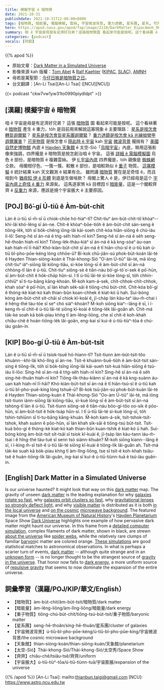 ```yaml
---
title: 模擬宇宙 ê 暗物質
date: 2021-10-31
publishdate: 2021-10-31T12:00:00+0800
tags: [暗物質, 暗能量, 電腦模擬, 雲絲, 宇宙微波背景, 重力透鏡, 星系團, 星系, 可見物質, 重子物質, 重子, 天象館, 宇宙脹大]
hero: https://apod.nasa.gov/apod/fap/image/2110/DarkMatter_KipacAmnh_960.jpg
summary: 咱 ê 宇宙是毋是有足濟好兄弟？這張暗物質圖 看起來可能是按呢。這个看袂著 ê 暗物質 產生 ê 重力，to̍h 是目前用來解說這寡現象 ê 主要理路。
categories: [podcast]
vocals: [阿錕]
---
```


{{% apod %}}

- 原始文章：[Dark Matter in a Simulated Universe](https://apod.nasa.gov/apod/ap211031.html)
- 影像來源 kah 版權：[Tom Abel](https://kipac.stanford.edu/people/tom-abel) & [Ralf Kaehler](https://www.slac.stanford.edu/~kaehler/) ([KIPAC](https://kipac.stanford.edu/), [SLAC](https://www6.slac.stanford.edu/)), [AMNH](https://www.amnh.org/)
- 毋若是萬聖節：[今仔日嘛是暗物質之日](https://www.darkmatterday.com/)。
- 台文翻譯：[An-Li Tsai][An-Li Tsai] ([NCU][NCU])

{{< podcast "ckw7vw1yw31to0990piydldpt" >}}

## [漢羅] 模擬宇宙 ê 暗物質
咱 ê 宇宙是毋是有足濟好兄弟？
這張 [暗物質][dark matter 1] 圖 看起來可能是按呢。
這个看袂著 ê [暗物質][dark matter 2] 產生 ê 重力，to̍h 是目前用來解說這寡現象 ê 主要理路：
[星系是按怎會轉踅遐爾緊][galaxies rotate so fast]？
[星系是按怎會踅星系團遐爾緊][galaxies orbit clusters so fast]？
[重力透鏡是按怎會 kā 光線拗彎甲遐爾厲害][gravitational lenses so strongly deflect light]？
[可見物質][visible matter] 是按怎會 tī [現此時 ê 宇宙][in the local universe] kah [宇宙][on the cosmic] [微波背景][microwave background] 攏揣有？
[美國自然史博物館][American Museum of Natural History] 內底 ê [Hayden 天象館][Hayden Planetarium] ê 太空-Sió「[烏暗宇宙][Dark Universe]」內底，嘛用這張影像來強調，四界攏是 ê 暗物質是按怎創治咱 ê 宇宙。
這張 [詳細 ê 電腦模擬圖][detailed computer simulation] 烏色 ê 部份，是暗物質 ê 複雜雲絲。
伊 [tī 宇宙內底][about the universe] 四界攏是，to̍h 親像是 [蜘蛛網][spider webs] 仝款。
毋閣柑仔色、一簇一簇、較散 ê 部份，是咱較熟似 ê [重子][baryon] 物質。
[這寡模擬][These simulations] ê 統計結果 kah 天文觀測 ê 結果有合。
雖罔講 [暗物質][dark matter 3] 實在是足奇怪 ê，而且咱到今 [猶毋知 伊 ê 形體][unknown form] 到底是生做啥款？
毋閣上驚人 ê 是，伊已經毋是這个 [宇宙內底上奇怪 ê 重力][gravity in the universe] 來源矣。
這馬逐家煞 kā 目標囥 tī [暗能量][dark energy]，這是一个閣較齊齊 ê [反重力][repulsive gravity] 來源，應該是規个宇宙脹大 ê 主要原因。

## [POJ] Bô͘-gí Ú-tiū ê Àm-bu̍t-chit
Lán ê ú-tiū sī-m̄-sī ū chiok-chōe hó-hiaⁿ-tī?
Chit-tiuⁿ àm-bu̍t-chit-tô͘ khòaⁿ--khí-lâi khó-lêng sī án-ne.
Chit-ê khòaⁿ-bōe-tio̍h ê àm-bu̍t-chit sán-seng ê tiōng-le̍k, to̍h sī bo̍k-chêng iōng-lâi kái-soeh chit-kóa hiān-siōng ê chú-iàu lí-lō͘:
Seng-hē sī án-ná ē tńg-se̍h hiah-nī kín?
Seng-hē sī án-ná ē se̍h seng-hē-thoân hiah-nī kín?
Tiōng-le̍k-thàu-kiàⁿ sī án-ná ē kā kng-sòaⁿ áu-oan kah hiah-nī lī-hāi?
Khó-kiàn-bu̍t-chit sī án-ná ē tī hiān-chú-sî ê ú-tiū kah ú-tiū bî-pho-pōe-kéng lóng chhōe-ū?
Bí-kok chū-jiân-sú phok-bu̍t-koán lāi-té ê Hayden Thian-siòng-koán ê Thài-khong-Sió "O͘-àm Ú-tiū" lāi-té, mā iōng chit-tiuⁿ iáⁿ-siōng lâi kiông-tiāu, sì-kòe lóng-sī ê àm-bu̍t-chit sī án-ná chhòng-tī lán ê ú-tiū.
Chit-tiuⁿ siông-sè ê tiān-náu bô͘-gí-tô͘ o͘-sek ê pō͘-hūn, sī àm-bu̍t-chit ê ho̍k-cha̍p hûn-si.
I tī ú-tiū lāi-té sì-kòe lóng-sī, to̍h chhin-chhiūⁿ sī ti-tu-bāng kāng-khoán.
M̄-koh kam-á-sek, chi̍t-chhok-chi̍t-chhok, khah sòaⁿ ê pō͘-hūn, sī lán khah se̍k-sāi ê tiōng-chú bu̍t-chit.
Chit-kóa bô͘-gí ê thóng-kè kiat-kó kah thian-bûn koan-chhek ê kiat-kó ū hah.
Sui-bóng kóng àm-bu̍t-chit si̍t-chāi sī chiok kî-koài ê, jī-cha̍p lán kàu-taⁿ iáu-m̄-chai i ê hêng-thé tàu-tóe sī seⁿ chò siáⁿ-khoán?
M̄-koh siōng kiaⁿ--lâng ê sī, i í-keng m̄-sī chit-ê ú-tiū lāi-té siōng kî-koài ê tiōng-le̍k lâi-goân ah.
Chit-má ta̍k-ke soah kā bo̍k-piau khǹg tī àm-lêng-liōng, che sī chi̍t-ê koh-khah chiâu-chê ê hoán-tiōng-le̍k lâi-goân, eng-kai sī kui-ê ú-tiū-tiùⁿ-tōa ê chú-iàu goân-in.

## [KIP] Bôo-gí Ú-tiū ê Àm-bu̍t-tsit
Lán ê ú-tiū sī-m̄-sī ū tsiok-tsuē hó-hiann-tī?
Tsit-tiunn àm-bu̍t-tsit-tôo khuànn--khí-lâi khó-lîng sī án-ne.
Tsit-ê khuànn-buē-tio̍h ê àm-bu̍t-tsit sán-sing ê tiōng-li̍k, to̍h sī bo̍k-tsîng iōng-lâi kái-sueh tsit-kuá hiān-siōng ê tsú-iàu lí-lōo:
Sing-hē sī án-ná ē tńg-se̍h hiah-nī kín?
Sing-hē sī án-ná ē se̍h sing-hē-thuân hiah-nī kín?
Tiōng-li̍k-thàu-kiànn sī án-ná ē kā kng-suànn áu-uan kah hiah-nī lī-hāi?
Khó-kiàn-bu̍t-tsit sī án-ná ē tī hiān-tsú-sî ê ú-tiū kah ú-tiū bî-pho-puē-kíng lóng tshuē-ū?
Bí-kok tsū-jiân-sú phok-bu̍t-kuán lāi-té ê Hayden Thian-siòng-kuán ê Thài-khong-Sió "Oo-àm Ú-tiū" lāi-té, mā iōng tsit-tiunn iánn-siōng lâi kiông-tiāu, sì-kuè lóng-sī ê àm-bu̍t-tsit sī án-ná tshòng-tī lán ê ú-tiū.
Tsit-tiunn siông-sè ê tiān-náu bôo-gí-tôo oo-sik ê pōo-hūn, sī àm-bu̍t-tsit ê ho̍k-tsa̍p hûn-si.
I tī ú-tiū lāi-té sì-kuè lóng-sī, to̍h tshin-tshiūnn sī ti-tu-bāng kāng-khuán.
M̄-koh kam-á-sik, tsi̍t-tshok-tsi̍t-tshok, khah suànn ê pōo-hūn, sī lán khah si̍k-sāi ê tiōng-tsú bu̍t-tsit.
Tsit-kuá bôo-gí ê thóng-kè kiat-kó kah thian-bûn kuan-tshik ê kiat-kó ū hah.
Sui-bóng kóng àm-bu̍t-tsit si̍t-tsāi sī tsiok kî-kuài ê, jī-tsa̍p lán kàu-tann iáu-m̄-tsai i ê hîng-thé tàu-tué sī senn tsò siánn-khuán?
M̄-koh siōng kiann--lâng ê sī, i í-king m̄-sī tsit-ê ú-tiū lāi-té siōng kî-kuài ê tiōng-li̍k lâi-guân ah.
Tsit-má ta̍k-ke suah kā bo̍k-piau khǹg tī àm-lîng-liōng, tse sī tsi̍t-ê koh-khah tsiâu-tsê ê huán-tiōng-li̍k lâi-guân, ing-kai sī kui-ê ú-tiū-tiùnn-tuā ê tsú-iàu guân-in.

## [English] Dark Matter in a Simulated Universe
Is our universe haunted?
It might look that way on this [dark matter][dark matter 1] map.
The gravity of unseen [dark matter][dark matter 2] is the leading explanation for why [galaxies rotate so fast][galaxies rotate so fast], why [galaxies orbit clusters so fast][galaxies orbit clusters so fast], why [gravitational lenses so strongly deflect light][gravitational lenses so strongly deflect light], and why [visible matter][visible matter] is distributed as it is both [in the local universe][in the local universe] and [on the cosmic][on the cosmic] [microwave background][microwave background].
The featured image from the [American Museum of Natural History][American Museum of Natural History]'s [Hayden Planetarium][Hayden Planetarium] Space Show [Dark Universe] highlights one example of how pervasive dark matter might haunt our universe.
In this frame from a [detailed computer simulation][detailed computer simulation], complex filaments of dark matter, shown in black, are strewn [about the universe][about the universe] like [spider webs][spider webs], while the relatively rare clumps of familiar [baryon][baryon]ic matter are colored orange.
[These simulations][These simulations] are good statistical matches to astronomical observations.
In what is perhaps a scarier turn of events, [dark matter][dark matter 3] -- although quite strange and in an [unknown form][unknown form] -- is no longer thought to be the strangest source of [gravity in the universe][gravity in the universe].
That honor now falls to [dark energy][dark energy], a more uniform source of [repulsive gravity][repulsive gravity] that seems to now dominate the expansion of the entire universe.



## 詞彙學習（漢羅/POJ/KIP/華文/English）
- 【暗物質】àm-bu̍t-chit/àm-bu̍t-tsit/暗物質/dark matter
- 【暗能量】àm-lêng-liōng/àm-lîng-liōng/暗能量/dark energy
- 【重子物質】tiōng-chú-bu̍t-chit/tiōng-tsú-bu̍t-tsit/重子物質/baryonic matter
- 【星系團】seng-hē-thoân/sing-hē-thuân/星系團/cluster of galaxies
- 【宇宙微波背景】ú-tiū-bî-pho-pōe-kéng/ú-tiū-bî-pho-pūe-kíng/宇宙微波背景/the cosmic microwave background
- 【天象館】thian-siòng-koán/thian-siòng-kuán/天象館/planetarium
- 【太空-Sió】Thài-khong-Sió/Thài-khong-Sió/太空秀/Space Show
- 【齊齊】chiâu-chê/tsiâu-tsê/齊齊/uniform
- 【宇宙脹大】ú-tiū-tiùⁿ-tōa/ú-tiū-tiùnn-tuā/宇宙膨脹/expansion of the universe

{{% /apod %}}
[An-Li Tsai]: mailto:thianbun.taigi@gmail.com
[NCU]: https://www.astro.ncu.edu.tw

[copyright]: https://apod.nasa.gov/apod/fap/lib/about_apod.html#srapply

[dark matter 1]:https://www.nasa.gov/audience/forstudents/9-12/features/what-is-dark-matter.html
[dark matter 2]:https://chandra.harvard.edu/xray_astro/dark_matter/
[galaxies rotate so fast]:http://ircamera.as.arizona.edu/NatSci102/NatSci/lectures/darkmatter.htm
[galaxies orbit clusters so fast]:https://medium.com/starts-with-a-bang/galaxy-clusters-prove-dark-matters-existence-fd962c979458
[gravitational lenses so strongly deflect light]:https://www.lsst.org/sites/default/files/img/xxnyt.jpg
[visible matter]:https://apod.nasa.gov/apod/ap140512.html
[in the local universe]:https://w.astro.berkeley.edu/~mwhite/models.html
[on the cosmic]:http://background.uchicago.edu/~whu/intermediate/driving2.html
[microwave background]:https://apod.nasa.gov/apod/ap130325.html
[American Museum of Natural History]:https://www.amnh.org/
[Hayden Planetarium]:https://www.amnh.org/research/hayden-planetarium
[Dark Universe]:https://www.amnh.org/exhibitions/space-show/dark-universe/
[detailed computer simulation]:https://www.youtube.com/watch?v=zEEg1XkbXDo
[about the universe]:https://apod.nasa.gov/apod/ap111003.html
[spider webs]:https://www.badspiderbites.com/giant-spider-web/
[baryon]:https://en.wikipedia.org/wiki/Baryon
[These simulations]:https://www.slac.stanford.edu/~kaehler/homepage/visualizations/dark-matter.html
[dark matter 3]:https://en.wikipedia.org/wiki/Dark_matter
[unknown form]:https://home.cern/science/physics/dark-matter
[gravity in the universe]:https://ui.adsabs.harvard.edu/abs/2008AmJPh..76..265N/abstract
[dark energy]:https://science.nasa.gov/astrophysics/focus-areas/what-is-dark-energy
[repulsive gravity]:http://www.preposterousuniverse.com/blog/2013/11/16/why-does-dark-energy-make-the-universe-accelerate/
